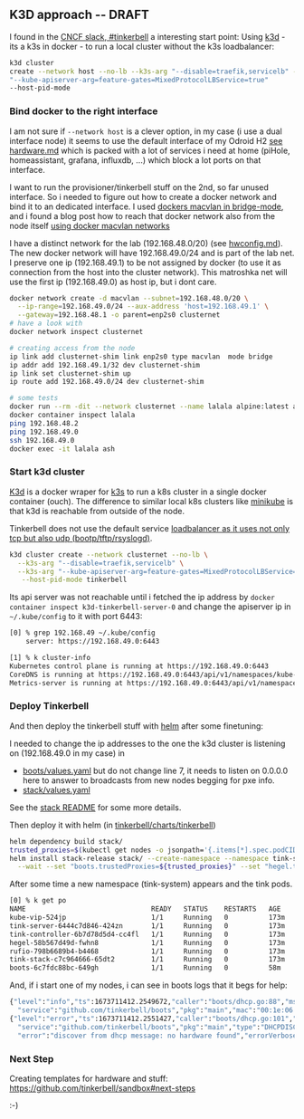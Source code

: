 ## K3D approach -- DRAFT 

I found in the [CNCF slack,
\#tinkerbell](https://cloud-native.slack.com/archives/C01SRB41GMT/p1672755969841129?thread_ts=1672423115.308059&cid=C01SRB41GMT)
a interesting start point: Using [k3d](https://k3d.io/v5.4.6/) - its a k3s in
docker - to run a local cluster without the k3s loadbalancer:

```bash
k3d cluster
create --network host --no-lb --k3s-arg "--disable=traefik,servicelb" --k3s-arg
"--kube-apiserver-arg=feature-gates=MixedProtocolLBService=true"
--host-pid-mode
```

### Bind docker to the right interface

I am not sure if `--network host` is a clever option, in my case (i use a dual
interface node) it seems to use the default interface of my Odroid H2 [see
hardware.md](hardware.md) which is packed with a lot of services i need at home
(piHole, homeassistant, grafana, influxdb, ...) which block a lot ports on that
interface.

I want to run the provisioner/tinkerbell stuff on the 2nd, so far unused
interface.  So i needed to figure out how to create a docker network and bind
it to an dedicated interface.  I used [dockers macvlan in
bridge-mode](https://docs.docker.com/network/macvlan/#bridge-mode), and i found
a blog post how to reach that docker network also from the node itself [using
docker macvlan
networks](https://blog.oddbit.com/post/2018-03-12-using-docker-macvlan-networks/)

I have a distinct network for the lab (192.168.48.0/20) (see
[hwconfig.md](configs/hwconfig.md)).  The new docker network will have
192.168.49.0/24 and is part of the lab net.  I preserve one ip (192.168.49.1)
to be not assigned by docker (to use it as connection from the host into the
cluster network).
This matroshka net will use the first ip (192.168.49.0) as
host ip, but i dont care.

```bash
docker network create -d macvlan --subnet=192.168.48.0/20 \
  --ip-range=192.168.49.0/24 --aux-address 'host=192.168.49.1' \
  --gateway=192.168.48.1 -o parent=enp2s0 clusternet
# have a look with
docker network inspect clusternet

# creating access from the node
ip link add clusternet-shim link enp2s0 type macvlan  mode bridge
ip addr add 192.168.49.1/32 dev clusternet-shim
ip link set clusternet-shim up
ip route add 192.168.49.0/24 dev clusternet-shim

# some tests 
docker run --rm -dit --network clusternet --name lalala alpine:latest ash
docker container inspect lalala
ping 192.168.48.2
ping 192.168.49.0
ssh 192.168.49.0
docker exec -it lalala ash
```

### Start k3d cluster

[K3d](https://k3d.io/) is a docker wraper for [k3s](https://k3s.io/) to run a
k8s cluster in a single docker container (ouch).  The difference to similar
local k8s clusters like [minikube](https://minikube.sigs.k8s.io/docs/start/) is
that k3d is reachable from outside of the node.

Tinkerbell does not use the default service [loadbalancer as it uses not only
tcp but also udp (bootp/tftp/rsyslogd)](https://github.com/tinkerbell/charts/tree/main/tinkerbell/stack#design-details).

```bash
k3d cluster create --network clusternet --no-lb \
  --k3s-arg "--disable=traefik,servicelb" \
  --k3s-arg "--kube-apiserver-arg=feature-gates=MixedProtocolLBService=true" \
   --host-pid-mode tinkerbell
```

Its api server was not reachable until i fetched the ip address by `docker
container inspect k3d-tinkerbell-server-0` and change the apiserver ip in
`~/.kube/config` to it with port 6443:

```bash
[0] % grep 192.168.49 ~/.kube/config
    server: https://192.168.49.0:6443

[1] % k cluster-info
Kubernetes control plane is running at https://192.168.49.0:6443
CoreDNS is running at https://192.168.49.0:6443/api/v1/namespaces/kube-system/services/kube-dns:dns/proxy
Metrics-server is running at https://192.168.49.0:6443/api/v1/namespaces/kube-system/services/https:metrics-server:https/proxy
```

### Deploy Tinkerbell

And then deploy the tinkerbell stuff with
[helm](https://github.com/tinkerbell/charts/tree/main/tinkerbell/stack#tldr) after some finetuning:

I needed to change the ip addresses to the one the k3d cluster is listening on (192.168.49.0 in my case) in 
* [boots/values.yaml](https://github.com/tinkerbell/charts/blob/main/tinkerbell/boots/values.yaml)
  but do not change line 7, it needs to listen on 0.0.0.0 here to answer to broadcasts from new nodes begging for pxe info.
* [stack/values.yaml](https://github.com/tinkerbell/charts/blob/main/tinkerbell/stack/values.yaml)

See the [stack
README](https://github.com/tinkerbell/charts/tree/main/tinkerbell/stack#installing-the-chart)
for some more details.
 
Then deploy it with helm (in [tinkerbell/charts/tinkerbell](https://github.com/tinkerbell/charts/tree/main/tinkerbell)) 

```bash
helm dependency build stack/
trusted_proxies=$(kubectl get nodes -o jsonpath='{.items[*].spec.podCIDR}' | tr ' ' ',')
helm install stack-release stack/ --create-namespace --namespace tink-system \
  --wait --set "boots.trustedProxies=${trusted_proxies}" --set "hegel.trustedProxies=${trusted_proxies}"
```

After some time a new namespace (tink-system) appears and the tink pods.

```bash
[0] % k get po
NAME                               READY   STATUS    RESTARTS   AGE
kube-vip-524jp                     1/1     Running   0          173m
tink-server-6444c7d846-424zn       1/1     Running   0          173m
tink-controller-6b7d78d5d4-cc4fl   1/1     Running   0          173m
hegel-58b567d49d-fwhn8             1/1     Running   0          173m
rufio-798b6689b4-b4468             1/1     Running   0          173m
tink-stack-c7c964666-65dt2         1/1     Running   0          173m
boots-6c7fdc88bc-649gh             1/1     Running   0          58m
```

And, if i start one of my nodes, i can see in boots logs that it begs for help:

```bash
{"level":"info","ts":1673711412.2549672,"caller":"boots/dhcp.go:88","msg":"parsed option82/circuitid",
  "service":"github.com/tinkerbell/boots","pkg":"main","mac":"00:1e:06:45:01:1e","circuitID":""}
{"level":"error","ts":1673711412.2551427,"caller":"boots/dhcp.go:101","msg":"retrieved job is empty",
  "service":"github.com/tinkerbell/boots","pkg":"main","type":"DHCPDISCOVER","mac":"00:1e:06:45:01:1e",
  "error":"discover from dhcp message: no hardware found","errorVerbose":
```

### Next Step

Creating templates for hardware and stuff: https://github.com/tinkerbell/sandbox#next-steps 

:-) 
